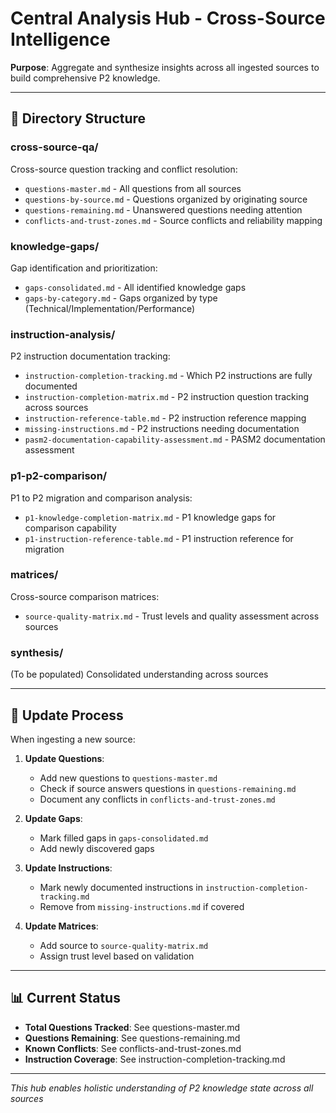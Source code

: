# Central Analysis Hub - Cross-Source Intelligence

**Purpose**: Aggregate and synthesize insights across all ingested sources to build comprehensive P2 knowledge.

---

## 📁 Directory Structure

### cross-source-qa/
Cross-source question tracking and conflict resolution:
- `questions-master.md` - All questions from all sources
- `questions-by-source.md` - Questions organized by originating source
- `questions-remaining.md` - Unanswered questions needing attention
- `conflicts-and-trust-zones.md` - Source conflicts and reliability mapping

### knowledge-gaps/
Gap identification and prioritization:
- `gaps-consolidated.md` - All identified knowledge gaps
- `gaps-by-category.md` - Gaps organized by type (Technical/Implementation/Performance)

### instruction-analysis/
P2 instruction documentation tracking:
- `instruction-completion-tracking.md` - Which P2 instructions are fully documented
- `instruction-completion-matrix.md` - P2 instruction question tracking across sources
- `instruction-reference-table.md` - P2 instruction reference mapping
- `missing-instructions.md` - P2 instructions needing documentation
- `pasm2-documentation-capability-assessment.md` - PASM2 documentation assessment

### p1-p2-comparison/
P1 to P2 migration and comparison analysis:
- `p1-knowledge-completion-matrix.md` - P1 knowledge gaps for comparison capability
- `p1-instruction-reference-table.md` - P1 instruction reference for migration

### matrices/
Cross-source comparison matrices:
- `source-quality-matrix.md` - Trust levels and quality assessment across sources

### synthesis/
(To be populated) Consolidated understanding across sources

---

## 🔄 Update Process

When ingesting a new source:

1. **Update Questions**:
   - Add new questions to `questions-master.md`
   - Check if source answers questions in `questions-remaining.md`
   - Document any conflicts in `conflicts-and-trust-zones.md`

2. **Update Gaps**:
   - Mark filled gaps in `gaps-consolidated.md`
   - Add newly discovered gaps

3. **Update Instructions**:
   - Mark newly documented instructions in `instruction-completion-tracking.md`
   - Remove from `missing-instructions.md` if covered

4. **Update Matrices**:
   - Add source to `source-quality-matrix.md`
   - Assign trust level based on validation

---

## 📊 Current Status

- **Total Questions Tracked**: See questions-master.md
- **Questions Remaining**: See questions-remaining.md
- **Known Conflicts**: See conflicts-and-trust-zones.md
- **Instruction Coverage**: See instruction-completion-tracking.md

---

*This hub enables holistic understanding of P2 knowledge state across all sources*